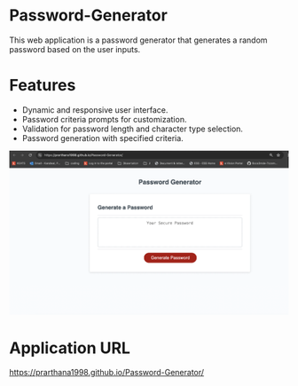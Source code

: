 # Password-Generator

This web application is a password generator that generates a random password based on the user inputs.

# Features

- Dynamic and responsive user interface.
- Password criteria prompts for customization.
- Validation for password length and character type selection.
- Password generation with specified criteria.

![Password-Generator](assets/passwordgenerator.png)

# Application URL
https://prarthana1998.github.io/Password-Generator/
